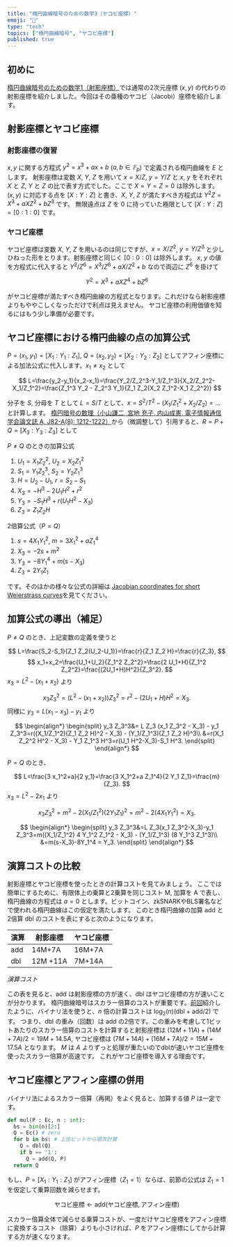 ```yaml
---
title: "楕円曲線暗号のための数学3（ヤコビ座標）"
emoji: "🧮"
type: "tech"
topics: ["楕円曲線暗号", "ヤコビ座標"]
published: true
---
```

## 初めに
[楕円曲線暗号のための数学1（射影座標）](https://zenn.dev/herumi/articles/projective-coordinate)では通常の2次元座標 $(x,y)$ の代わりの射影座標を紹介しました。今回はその亜種のヤコビ（Jacobi）座標を紹介します。

## 射影座標とヤコビ座標
### 射影座標の復習
$x, y$ に関する方程式 $y^2=x^3+ax+b$ ($a, b \in 𝔽_p$) で定義される楕円曲線を $E$ とします。
射影座標は変数 $X$, $Y$, $Z$ を用いて $x=X/Z$, $y=Y/Z$ と $x$, $y$ をそれぞれ $X$ と $Z$, $Y$ と $Z$ の比で表す方式でした。ここで $X=Y=Z=0$ は除外します。
$(x, y)$ に対応する点を $[X:Y:Z]$ と書き、$X$, $Y$, $Z$ が満たすべき方程式は $Y^2 Z = X^3 + a XZ^2 + b Z^3$ です。
無限遠点は $Z$ を 0 に持っていた極限として $[X:Y:Z] = [0:1:0]$ です。

### ヤコビ座標
ヤコビ座標は変数 $X$, $Y$, $Z$ を用いるのは同じですが、$x=X/Z^2$, $y=Y/Z^3$ と少しひねった形をとります。射影座標と同じく $[0:0:0]$ は除外します。
$x$, $y$ の値を方程式に代入すると $Y^2/Z^6 = X^3/Z^6 + a X/Z^2 + b$ なので両辺に $Z^6$ を掛けて

$$
Y^2=X^3+a X Z^4 + b Z^6
$$

がヤコビ座標が満たすべき楕円曲線の方程式となります。これだけなら射影座標よりもややこしくなっただけで利点は見えません。
ヤコビ座標の利用価値を知るにはもう少し準備が必要です。

## ヤコビ座標における楕円曲線の点の加算公式
$P=(x_1,y_1)=[X_1:Y_1:Z_1]$, $Q=(x_2,y_2)=[X_2:Y_2:Z_2]$ としてアフィン座標による加法公式に代入します。$x_1 \neq x_2$ として

$$
L=\frac{y_2-y_1}{x_2-x_1}=\frac{Y_2/Z_2^3-Y_1/Z_1^3}{X_2/Z_2^2-X_1/Z_1^2}=\frac{Z_1^3 Y_2 - Z_2^3 Y_1}{Z_1 Z_2(X_2 Z_1^2-X_1 Z_2^2)}
$$

分子を $S$, 分母を $T$ として $L=S/T$ として、$x=S^2/T^2-(X_1/Z_1^2+X_2/Z_2)=...$ と計算します。
[楕円暗号の数理（小山謙二, 宮地 充子, 内山成憲, 電子情報通信学会論文誌 A, J82-A(8): 1212-1222）](https://dspace.jaist.ac.jp/dspace/bitstream/10119/4422/1/C-456.pdf)から（微調整して）引用すると、$R=P+Q=[X_3:Y_3:Z_3]$ として

$P \neq Q$ のときの加算公式
1. $U_1=X_1 Z_2^2$, $U_2=X_2 Z_1^2$
1. $S_1=Y_1 Z_2^3$, $S_2=Y_2 Z_1^3$
1. $H=U_2-U_1$, $r=S_2-S_1$
7. $X_3=-H^3-2U_1 H^2 + r^2$
8. $Y_3=-S_1 H^3+ r(U_1 H^2-X_3)$
9. $Z_3=Z_1 Z_2 H$

2倍算公式（$P=Q$）
1. $s=4 X_1 Y_1^2$, $m=3 X_1^2+a Z_1^4$
1. $X_3=-2s+m^2$
1. $Y_3=-8 Y_1^4+m(s-X_3)$
1. $Z_3=2Y_1 Z_1$

です。そのほかの様々な公式の詳細は [Jacobian coordinates for short Weierstrass curves](https://hyperelliptic.org/EFD/g1p/auto-shortw-jacobian.html)を見てください。

## 加算公式の導出（補足）
$P \neq Q$ のとき、上記変数の定義を使うと

$$
L=\frac{S_2-S_1}{Z_1 Z_2(U_2-U_1)}=\frac{r}{Z_1 Z_2 H}=\frac{r}{Z_3},
$$
$$
x_1+x_2=\frac{U_1+U_2}{Z_1^2 Z_2^2}=\frac{2 U_1+H}{Z_1^2 Z_2^2}=\frac{(2U_1+H)H^2}{Z_3^2}.
$$
$x_3=L^2-(x_1+x_2)$ より

$$
x_3 Z_3^2=(L^2-(x_1+x_2))Z_3^2=r^2-(2U_1+H)H^2=X_3.
$$
同様に  $y_3=L(x_1-x_3)-y_1$ より

$$
\begin{align*}
\begin{split}
y_3 Z_3^3&= L Z_3 (x_1 Z_3^2 - X_3) - y_1 Z_3^3=r((X_1/Z_1^2)(Z_1 Z_2 H)^2 - X_3) - (Y_1/Z_1^3)(Z_1 Z_2 H)^3\\
&=r(X_1 Z_2^2 H^2 - X_3) - Y_1 Z_1^3 H^3=r(U_1 H^2-X_3)-S_1 H^3.
\end{split}
\end{align*}
$$

$P = Q$ のとき、

$$
L=\frac{3 x_1^2+a}{2 y_1}=\frac{3 X_1^2+a Z_1^4}{2 Y_1 Z_1}=\frac{m}{Z_3}.
$$
$x_3 = L^2-2x_1$ より

$$
x_3 Z_3^2=m^2 - 2(X_1/Z_1^2) (2 Y_1 Z_1)^2=m^2- 2(4 X_1 Y_1^2) = X_3.
$$

$$
\begin{align*}
\begin{split}
y_3 Z_3^3&=L Z_3(x_1 Z_3^2-X_3)-y_1 Z_3^3=m((X_1/Z_1^2) 4 Y_1^2 Z_1^2 - X_3) - (Y_1/Z_1^3) (8 Y_1^3 Z_1^3)\\
&=m(s-X_3)-8Y_1^4 = Y_3.
\end{split}
\end{align*}
$$

## 演算コストの比較
射影座標とヤコビ座標を使ったときの計算コストを見てみましょう。
ここでは簡単にするために、有限体上の乗算と2乗算を同じコスト M, 加算を A で表し、楕円曲線の方程式は $a=0$ とします。ビットコイン、zkSNARKやBLS署名などで使われる楕円曲線はこの仮定を満たします。
このとき楕円曲線の加算 add と2倍算 dbl のコストを表にすると次のようになります。

演算|射影座標|ヤコビ座標
-|-|-
add|14M+7A|16M+7A
dbl |12M +11A|7M+14A

*演算コスト*

この表を見ると、add は射影座標の方が速く、dbl はヤコビ座標の方が速いことが分かります。
楕円曲線暗号はスカラー倍算のコストが重要です。[前回](https://zenn.dev/herumi/articles/ecc-binary-method)紹介したように、バイナリ法を使うと、$n$ 倍の計算コストは $\log_2(n)(\text{dbl}+\text{add}/2)$ です。
つまり、dbl の重み（回数）は add の2倍です。この重みを考慮して1ビットあたりのスカラー倍算のコストを計算すると射影座標は $(12M+11A)+(14M+7A)/2=19M+14.5A$,
ヤコビ座標は $(7M+14A)+(16M+7A)/2=15M+17.5A$ となります。
$M$ は $A$ よりずっと処理が重たいのでdblが速いヤコビ座標を使ったスカラー倍算が高速です。
これがヤコビ座標を導入する理由です。

## ヤコビ座標とアフィン座標の併用
バイナリ法によるスカラー倍算（再掲）をよく見ると、加算する値 $P$ は一定です。
```python
def mul(P : Ec, n : int):
  bs = bin(n)[2:]
  Q = Ec() # zero
  for b in bs: # 上位ビットから順次計算
    Q = dbl(Q)
    if b == '1':
      Q = add(Q, P)
  return Q
```
もし、$P=[X_1:Y_1:Z_1]$ がアフィン座標（$Z_1=1$）ならば、前節の公式は $Z_1=1$ を仮定して乗算回数を減らせます。

$$
\text{ヤコビ座標} ← \text{add}(\text{ヤコビ座標}, \text{アフィン座標})
$$

スカラー倍算全体で減らせる乗算コストが、一度だけヤコビ座標をアフィン座標に変換するコスト（除算）よりも小さければ、$P$ をアフィン座標にしてから計算する方が速くなります。
